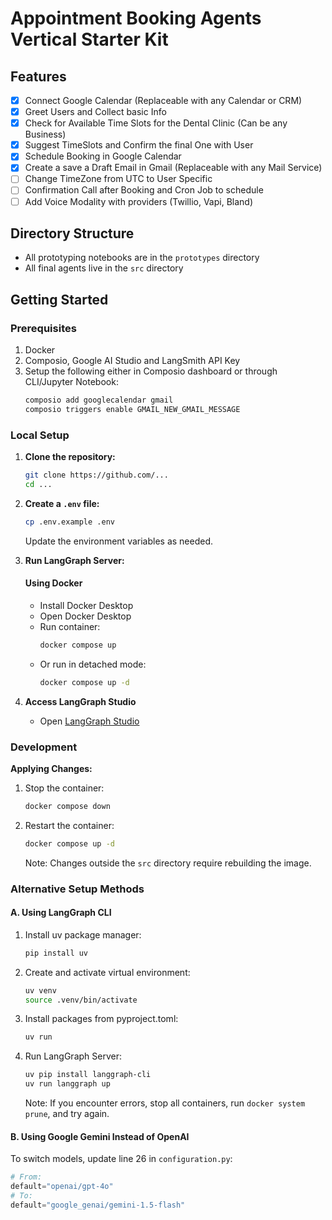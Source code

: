 # Appointment Booking Agents Vertical Starter Kit

## Features

- [x] Connect Google Calendar (Replaceable with any Calendar or CRM)
- [x] Greet Users and Collect basic Info
- [x] Check for Available Time Slots for the Dental Clinic (Can be any Business)
- [x] Suggest TimeSlots and Confirm the final One with User
- [x] Schedule Booking in Google Calendar
- [x] Create a save a Draft Email in Gmail (Replaceable with any Mail Service)
- [ ] Change TimeZone from UTC to User Specific
- [ ] Confirmation Call after Booking and Cron Job to schedule
- [ ] Add Voice Modality with providers (Twillio, Vapi, Bland)

## Directory Structure

- All prototyping notebooks are in the `prototypes` directory
- All final agents live in the `src` directory

## Getting Started

### Prerequisites

1. Docker
2. Composio, Google AI Studio and LangSmith API Key
3. Setup the following either in Composio dashboard or through CLI/Jupyter Notebook:
   ```bash
   composio add googlecalendar gmail
   composio triggers enable GMAIL_NEW_GMAIL_MESSAGE
   ```

### Local Setup

1. **Clone the repository:**

   ```bash
   git clone https://github.com/...
   cd ...
   ```

2. **Create a `.env` file:**

   ```bash
   cp .env.example .env
   ```

   Update the environment variables as needed.

3. **Run LangGraph Server:**

   #### Using Docker

   - Install Docker Desktop
   - Open Docker Desktop
   - Run container:
     ```bash
     docker compose up
     ```
   - Or run in detached mode:
     ```bash
     docker compose up -d
     ```

4. **Access LangGraph Studio**
   - Open [LangGraph Studio](https://smith.langchain.com/studio/thread?baseUrl=http%3A%2F%2F127.0.0.1%3A8123)

### Development

**Applying Changes:**

1. Stop the container:
   ```bash
   docker compose down
   ```
2. Restart the container:
   ```bash
   docker compose up -d
   ```
   Note: Changes outside the `src` directory require rebuilding the image.

### Alternative Setup Methods

#### A. Using LangGraph CLI

1. Install uv package manager:

   ```bash
   pip install uv
   ```

2. Create and activate virtual environment:

   ```bash
   uv venv
   source .venv/bin/activate
   ```

3. Install packages from pyproject.toml:

   ```bash
   uv run
   ```

4. Run LangGraph Server:
   ```bash
   uv pip install langgraph-cli
   uv run langgraph up
   ```
   Note: If you encounter errors, stop all containers, run `docker system prune`, and try again.

#### B. Using Google Gemini Instead of OpenAI

To switch models, update line 26 in `configuration.py`:

```python
# From:
default="openai/gpt-4o"
# To:
default="google_genai/gemini-1.5-flash"
```

